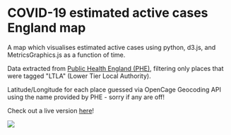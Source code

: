 # COVID-19 estimated active cases England map
 A map which visualises estimated active cases using python, d3.js, and MetricsGraphics.js as a function of time.
 
 Data extracted from <a href='https://coronavirus.data.gov.uk/'>Public Health England (PHE)</a>, filtering only places that were tagged "LTLA" (Lower Tier Local Authority).
 
 Latitude/Longitude for each place guessed via OpenCage Geocoding API using the name provided by PHE - sorry if any are off!
 
 Check out a live version <a href='https://legacy.open-seneca.org/ppp25/covid/'>here</a>!

![](https://media.giphy.com/media/X9FbvyQM9rwB5d6UnR/giphy.gif)
